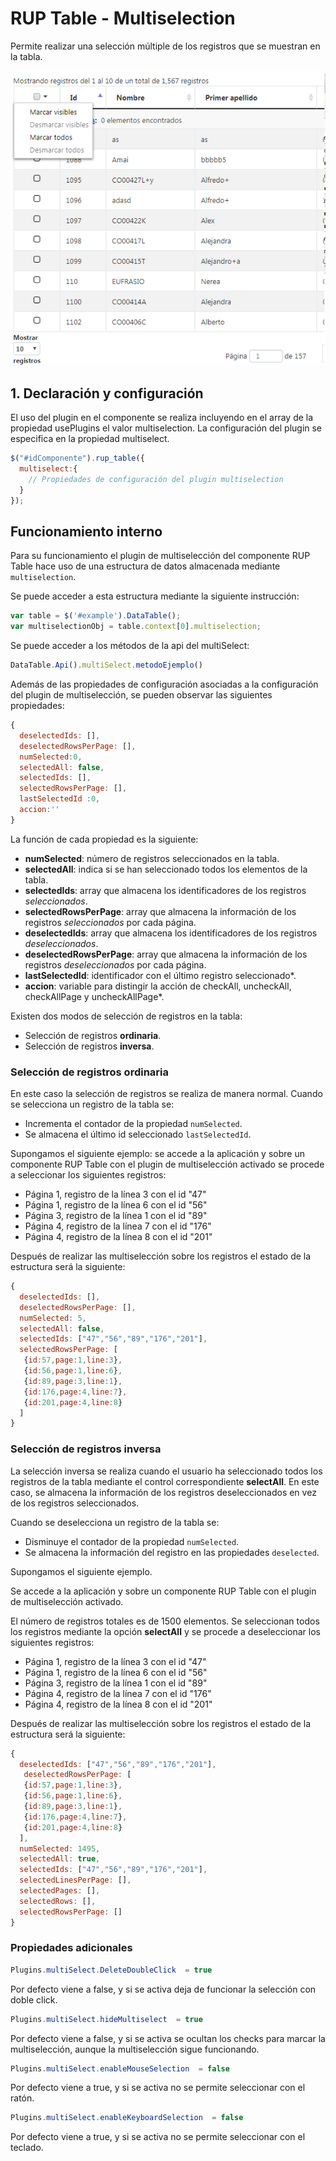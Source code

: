 # RUP Table - Multiselection

Permite realizar una selección múltiple de los registros que se muestran en la tabla.

![Imagen 1](img/rup.table.multiselection_1.png)

## 1. Declaración y configuración

El uso del plugin en el componente se realiza incluyendo en el array de la propiedad usePlugins el valor multiselection. La configuración del plugin se especifica en la propiedad multiselect.

```js
$("#idComponente").rup_table({
  multiselect:{
    // Propiedades de configuración del plugin multiselection
  }
});
```

## Funcionamiento interno

Para su funcionamiento el plugin de multiselección del componente RUP Table hace uso de una estructura de datos almacenada mediante ```multiselection```.

Se puede acceder a esta estructura mediante la siguiente instrucción:

```js
var table = $('#example').DataTable();
var multiselectionObj = table.context[0].multiselection;
```
Se puede acceder a los métodos de la api del multiSelect:
```js
DataTable.Api().multiSelect.metodoEjemplo()
```

Además de las propiedades de configuración asociadas a la configuración del plugin de multiselección, se pueden observar las siguientes propiedades:


```js
{
  deselectedIds: [],
  deselectedRowsPerPage: [],
  numSelected:0,
  selectedAll: false,
  selectedIds: [],
  selectedRowsPerPage: [],
  lastSelectedId :0,
  accion:''
}
```

La función de cada propiedad es la siguiente:

* **numSelected**: número de registros seleccionados en la tabla.
* **selectedAll**: indica si se han seleccionado todos los elementos de la tabla.
* **selectedIds**: array que almacena los identificadores de los registros *seleccionados*.
* **selectedRowsPerPage**: array que almacena la información de los registros *seleccionados* por cada página.
* **deselectedIds**: array que almacena los identificadores de los registros *deseleccionados*.
* **deselectedRowsPerPage**: array que almacena la información de los registros *deseleccionados* por cada página.
* **lastSelectedId**: identificador con el último registro seleccionado*.
* **accion**: variable para distingir la acción de checkAll, uncheckAll, checkAllPage y uncheckAllPage*.

Existen dos modos de selección de registros en la tabla:

* Selección de registros **ordinaria**.
* Selección de registros **inversa**.

### Selección de registros ordinaria

En este caso la selección de registros se realiza de manera normal. Cuando se selecciona un registro de la tabla se:

* Incrementa el contador de la propiedad ``numSelected``.
* Se almacena el último id seleccionado ``lastSelectedId``.

Supongamos el siguiente ejemplo: se accede a la aplicación y sobre un componente RUP Table con el plugin de multiselección activado se procede a seleccionar los siguientes registros:

* Página 1, registro de la línea 3 con el id "47"
* Página 1, registro de la línea 6 con el id "56"
* Página 3, registro de la línea 1 con el id "89"
* Página 4, registro de la línea 7 con el id "176"
* Página 4, registro de la línea 8 con el id "201"

Después de realizar las multiselección sobre los registros el estado de la estructura será la siguiente:

```js
{
  deselectedIds: [],
  deselectedRowsPerPage: [],
  numSelected: 5,
  selectedAll: false,
  selectedIds: ["47","56","89","176","201"],
  selectedRowsPerPage: [
   {id:57,page:1,line:3},
   {id:56,page:1,line:6},
   {id:89,page:3,line:1},
   {id:176,page:4,line:7},
   {id:201,page:4,line:8}
  ]
}
```


### Selección de registros inversa

La selección inversa se realiza cuando el usuario ha seleccionado todos los registros de la tabla mediante el control correspondiente **selectAll**. En este caso, se almacena la información de los registros deseleccionados en vez de los registros seleccionados.

Cuando se deselecciona un registro de la tabla se:

* Disminuye el contador de la propiedad ``numSelected``.
* Se almacena la información del registro en las propiedades ``deselected``.

Supongamos el siguiente ejemplo.

Se accede a la aplicación y sobre un componente RUP Table con el plugin de multiselección activado.

El número de registros totales es de 1500 elementos. Se seleccionan todos los registros mediante la opción **selectAll** y se procede a deseleccionar los siguientes registros:

* Página 1, registro de la línea 3 con el id "47"
* Página 1, registro de la línea 6 con el id "56"
* Página 3, registro de la línea 1 con el id "89"
* Página 4, registro de la línea 7 con el id "176"
* Página 4, registro de la línea 8 con el id "201"

Después de realizar las multiselección sobre los registros el estado de la estructura será la siguiente:

```js
{
  deselectedIds: ["47","56","89","176","201"],
   deselectedRowsPerPage: [
   {id:57,page:1,line:3},
   {id:56,page:1,line:6},
   {id:89,page:3,line:1},
   {id:176,page:4,line:7},
   {id:201,page:4,line:8}
  ],
  numSelected: 1495,
  selectedAll: true,
  selectedIds: ["47","56","89","176","201"],
  selectedLinesPerPage: [],
  selectedPages: [],
  selectedRows: [],
  selectedRowsPerPage: []
}
```
### Propiedades adicionales

```java
Plugins.multiSelect.DeleteDoubleClick  = true 
```
Por defecto viene a false, y si se activa deja de funcionar la selección con doble click.

```java
Plugins.multiSelect.hideMultiselect  = true 
```
Por defecto viene a false, y si se activa se ocultan los checks para marcar la multiselección, aunque la multiselección sigue funcionando.

```java
Plugins.multiSelect.enableMouseSelection  = false 
```
Por defecto viene a true, y si se activa no se permite seleccionar con el ratón.

```java
Plugins.multiSelect.enableKeyboardSelection  = false 
```
Por defecto viene a true, y si se activa no se permite seleccionar con el teclado.